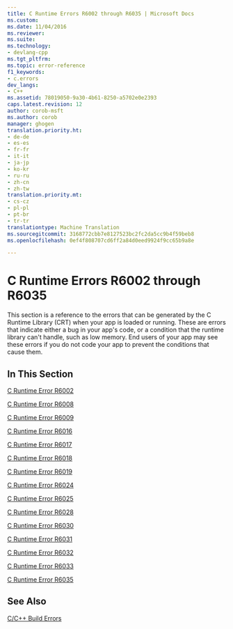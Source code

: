 ```yaml
---
title: C Runtime Errors R6002 through R6035 | Microsoft Docs
ms.custom: 
ms.date: 11/04/2016
ms.reviewer: 
ms.suite: 
ms.technology:
- devlang-cpp
ms.tgt_pltfrm: 
ms.topic: error-reference
f1_keywords:
- c.errors
dev_langs:
- C++
ms.assetid: 78019050-9a30-4b61-8250-a5702e0e2393
caps.latest.revision: 12
author: corob-msft
ms.author: corob
manager: ghogen
translation.priority.ht:
- de-de
- es-es
- fr-fr
- it-it
- ja-jp
- ko-kr
- ru-ru
- zh-cn
- zh-tw
translation.priority.mt:
- cs-cz
- pl-pl
- pt-br
- tr-tr
translationtype: Machine Translation
ms.sourcegitcommit: 3168772cbb7e8127523bc2fc2da5cc9b4f59beb8
ms.openlocfilehash: 0ef4f808707cd6ff2a84d0eed9924f9cc65b9a8e

---
```

# C Runtime Errors R6002 through R6035
This section is a reference to the errors that can be generated by the C Runtime Library (CRT) when your app is loaded or running. These are errors that indicate either a bug in your app's code, or a condition that the runtime library can't handle, such as low memory. End users of your app may see these errors if you do not code your app to prevent the conditions that cause them.  
  
## In This Section  
 [C Runtime Error R6002](../../error-messages/tool-errors/c-runtime-error-r6002.md)  
  
 [C Runtime Error R6008](../../error-messages/tool-errors/c-runtime-error-r6008.md)  
  
 [C Runtime Error R6009](../../error-messages/tool-errors/c-runtime-error-r6009.md)  
  
 [C Runtime Error R6016](../../error-messages/tool-errors/c-runtime-error-r6016.md)  
  
 [C Runtime Error R6017](../../error-messages/tool-errors/c-runtime-error-r6017.md)  
  
 [C Runtime Error R6018](../../error-messages/tool-errors/c-runtime-error-r6018.md)  
  
 [C Runtime Error R6019](../../error-messages/tool-errors/c-runtime-error-r6019.md)  
  
 [C Runtime Error R6024](../../error-messages/tool-errors/c-runtime-error-r6024.md)  
  
 [C Runtime Error R6025](../../error-messages/tool-errors/c-runtime-error-r6025.md)  
  
 [C Runtime Error R6028](../../error-messages/tool-errors/c-runtime-error-r6028.md)  
  
 [C Runtime Error R6030](../../error-messages/tool-errors/c-runtime-error-r6030.md)  
  
 [C Runtime Error R6031](../../error-messages/tool-errors/c-runtime-error-r6031.md)  
  
 [C Runtime Error R6032](../../error-messages/tool-errors/c-runtime-error-r6032.md)  
  
 [C Runtime Error R6033](../../error-messages/tool-errors/c-runtime-error-r6033.md)  
  
 [C Runtime Error R6035](../../error-messages/tool-errors/c-runtime-error-r6035.md)  
  
## See Also  
 [C/C++ Build Errors](../../error-messages/compiler-errors-1/c-cpp-build-errors.md)


<!--HONumber=Jan17_HO2-->


